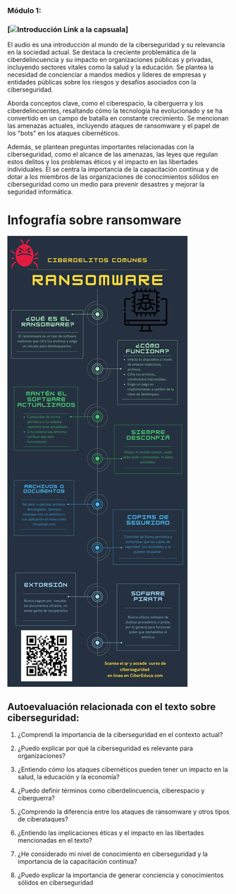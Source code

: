 ### Módulo 1:

### [![Introducción Link a la capsuala](https://youtu.be/watch?v=fWHgpdiAyck)]

El audio es una introducción al mundo de la ciberseguridad y su relevancia en la sociedad actual. Se destaca la creciente problemática de la ciberdelincuencia y su impacto en organizaciones públicas y privadas, incluyendo sectores vitales como la salud y la educación. Se plantea la necesidad de concienciar a mandos medios y líderes de empresas y entidades públicas sobre los riesgos y desafíos asociados con la ciberseguridad.

Aborda conceptos clave, como el ciberespacio, la ciberguerra y los ciberdelincuentes, resaltando cómo la tecnología ha evolucionado y se ha convertido en un campo de batalla en constante crecimiento. Se mencionan las amenazas actuales, incluyendo ataques de ransomware y el papel de los "bots" en los ataques cibernéticos.

Además, se plantean preguntas importantes relacionadas con la ciberseguridad, como el alcance de las amenazas, las leyes que regulan estos delitos y los problemas éticos y el impacto en las libertades individuales. El se centra la importancia de la capacitación continua y de dotar a los miembros de las organizaciones de conocimientos sólidos en ciberseguridad como un medio para prevenir desastres y mejorar la seguridad informática.

# Infografía sobre ransomware

![Ramsonware](./info.png)

## Autoevaluación relacionada con el texto sobre ciberseguridad:

1. ¿Comprendí la importancia de la ciberseguridad en el contexto actual?

2. ¿Puedo explicar por qué la ciberseguridad es relevante para organizaciones?

3. ¿Entiendo cómo los ataques cibernéticos pueden tener un impacto en la salud, la educación y la economía?

4. ¿Puedo definir términos como ciberdelincuencia, ciberespacio y ciberguerra?

5. ¿Comprendo la diferencia entre los ataques de ransomware y otros tipos de ciberataques?

6. ¿Entiendo las implicaciones éticas y el impacto en las libertades mencionadas en el texto?

7. ¿He considerado mi nivel de conocimiento en ciberseguridad y la importancia de la capacitación continua?

8. ¿Puedo explicar la importancia de generar conciencia y conocimientos sólidos en ciberseguridad
